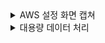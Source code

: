 <details><summary>AWS 설정 화면 캡쳐</summary>

### EC2
#### Instance

<img src="images/01. EC2-Instance.png"/>

#### Security

<img src="images/02. Instance-Security.png"/>

#### Elastic IP
<img src="images/03. Elastic IP address.png"/>

### RDS
#### Database

<img src="images/04. RDS.png"/>

#### Configuration

<img src="images/05. RDS-Configuration.png"/>

#### Security

<img src="images/06. RDS-Security.png"/>

#### Parameter Group

<img src="images/07. RDS-ParameterGroup01.png"/>
<img src="images/08. RDS-ParameterGroup02.png"/>

### S3
#### Buckets

<img src="images/09. S3.png"/>

#### Permissions

<img src="images/10. S3-Permissions.png"/>

### AIM
#### User

<img src="images/11. AIM 유처추가.png"/>
</details>

<details><summary>대용량 데이터 처리</summary>

|제목 셀1|제목 셀2|제목 셀3|제목 셀4|
|---|---|---|---|
|내용 1|내용 2|내용 3|내용 4|
|내용 5|내용 6|내용 7|내용 8|
|내용 9|내용 10|내용 11|내용 12|

0. 수정 전 2 sec 534
1. 불필요한 컬럼 제외
2. 인덱싱?
</details>